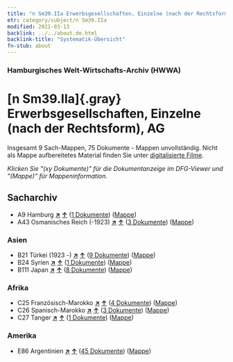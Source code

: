 ```yaml
---
title: "n Sm39.IIa Erwerbsgesellschaften, Einzelne (nach der Rechtsform), AG"
etr: category/subject/n Sm39.IIa
modified: 2021-03-13
backlink: ../../about.de.html
backlink-title: "Systematik-Übersicht"
fn-stub: about
---
```


### Hamburgisches Welt-Wirtschafts-Archiv (HWWA)
# [n Sm39.IIa]{.gray}&#8201; Erwerbsgesellschaften, Einzelne (nach der Rechtsform), AG&#160; 




Insgesamt 9 Sach-Mappen, 75 Dokumente - Mappen unvollständig.
Nicht als Mappe aufbereitetes Material finden Sie unter [digitalisierte Filme](/film/h1_sh).

_Klicken Sie "(xy Dokumente)" für die Dokumentanzeige im DFG-Viewer und "(Mappe)" für Mappeninformation._

## Sacharchiv



- A9 Hamburg [**&nearr;**](../../../geo/i/140905/about.de.html "Hamburg (alle Mappen)") [**&uarr;**](../../../geo/about.de.html#A9 "Ländersystematik") (<a href="https://pm20.zbw.eu/dfgview/sh/140905,145841" title="über: Hamburg : Erwerbsgesellschaften, Einzelne (nach der Rechtsform), AG" target="_blank">1 Dokumente</a>) ([Mappe](../../../../folder/sh/1409xx/140905/1458xx/145841/about.de.html))
- A43 Osmanisches Reich (-1923) [**&nearr;**](../../../geo/i/141034/about.de.html "Osmanisches Reich (-1923) (alle Mappen)") [**&uarr;**](../../../geo/about.de.html#A43 "Ländersystematik") (<a href="https://pm20.zbw.eu/dfgview/sh/141034,145841" title="über: Osmanisches Reich (-1923) : Erwerbsgesellschaften, Einzelne (nach der Rechtsform), AG" target="_blank">3 Dokumente</a>) ([Mappe](../../../../folder/sh/1410xx/141034/1458xx/145841/about.de.html))

### Asien

- B21 Türkei (1923 -) [**&nearr;**](../../../geo/i/141111/about.de.html "Türkei (1923 -) (alle Mappen)") [**&uarr;**](../../../geo/about.de.html#B21 "Ländersystematik") (<a href="https://pm20.zbw.eu/dfgview/sh/141111,145841" title="über: Türkei (1923 -) : Erwerbsgesellschaften, Einzelne (nach der Rechtsform), AG" target="_blank">9 Dokumente</a>) ([Mappe](../../../../folder/sh/1411xx/141111/1458xx/145841/about.de.html))
- B24 Syrien [**&nearr;**](../../../geo/i/141114/about.de.html "Syrien (alle Mappen)") [**&uarr;**](../../../geo/about.de.html#B24 "Ländersystematik") (<a href="https://pm20.zbw.eu/dfgview/sh/141114,145841" title="über: Syrien : Erwerbsgesellschaften, Einzelne (nach der Rechtsform), AG" target="_blank">1 Dokumente</a>) ([Mappe](../../../../folder/sh/1411xx/141114/1458xx/145841/about.de.html))
- B111 Japan [**&nearr;**](../../../geo/i/141272/about.de.html "Japan (alle Mappen)") [**&uarr;**](../../../geo/about.de.html#B111 "Ländersystematik") (<a href="https://pm20.zbw.eu/dfgview/sh/141272,145841" title="über: Japan : Erwerbsgesellschaften, Einzelne (nach der Rechtsform), AG" target="_blank">8 Dokumente</a>) ([Mappe](../../../../folder/sh/1412xx/141272/1458xx/145841/about.de.html))

### Afrika

- C25 Französisch-Marokko [**&nearr;**](../../../geo/i/141358/about.de.html "Französisch-Marokko (alle Mappen)") [**&uarr;**](../../../geo/about.de.html#C25 "Ländersystematik") (<a href="https://pm20.zbw.eu/dfgview/sh/141358,145841" title="über: Französisch-Marokko : Erwerbsgesellschaften, Einzelne (nach der Rechtsform), AG" target="_blank">4 Dokumente</a>) ([Mappe](../../../../folder/sh/1413xx/141358/1458xx/145841/about.de.html))
- C26 Spanisch-Marokko [**&nearr;**](../../../geo/i/141359/about.de.html "Spanisch-Marokko (alle Mappen)") [**&uarr;**](../../../geo/about.de.html#C26 "Ländersystematik") (<a href="https://pm20.zbw.eu/dfgview/sh/141359,145841" title="über: Spanisch-Marokko : Erwerbsgesellschaften, Einzelne (nach der Rechtsform), AG" target="_blank">3 Dokumente</a>) ([Mappe](../../../../folder/sh/1413xx/141359/1458xx/145841/about.de.html))
- C27 Tanger [**&nearr;**](../../../geo/i/141360/about.de.html "Tanger (alle Mappen)") [**&uarr;**](../../../geo/about.de.html#C27 "Ländersystematik") (<a href="https://pm20.zbw.eu/dfgview/sh/141360,145841" title="über: Tanger : Erwerbsgesellschaften, Einzelne (nach der Rechtsform), AG" target="_blank">1 Dokumente</a>) ([Mappe](../../../../folder/sh/1413xx/141360/1458xx/145841/about.de.html))

### Amerika

- E86 Argentinien [**&nearr;**](../../../geo/i/141692/about.de.html "Argentinien (alle Mappen)") [**&uarr;**](../../../geo/about.de.html#E86 "Ländersystematik") (<a href="https://pm20.zbw.eu/dfgview/sh/141692,145841" title="über: Argentinien : Erwerbsgesellschaften, Einzelne (nach der Rechtsform), AG" target="_blank">45 Dokumente</a>) ([Mappe](../../../../folder/sh/1416xx/141692/1458xx/145841/about.de.html))


